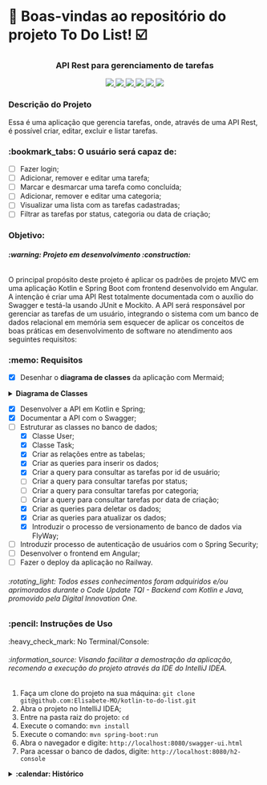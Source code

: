 # :notebook_with_decorative_cover: Boas-vindas ao repositório do projeto To Do List! :ballot_box_with_check:

<h3 align="center"><strong> API Rest para gerenciamento de tarefas </strong></h3>
<p align="center">
     <a alt="Java" href="https://java.com" target="_blank">
        <img src="https://img.shields.io/badge/Java-v17.0.6-5382A1.svg" />
    </a>
    <a alt="Kotlin" href="https://kotlinlang.org" target="_blank">
        <img src="https://img.shields.io/badge/Kotlin-v1.8.22-purple.svg" />
    </a>
    <a alt="Spring Boot" href="https://spring.io/projects/spring-boot" target="_blank">
        <img src="https://img.shields.io/badge/SpringBoot-v3.1.14-lightgreen.svg" />
    </a>
    <a alt="Maven" href="https://maven.apache.org/" target="_blank">
        <img src="https://img.shields.io/badge/Maven-v4.0.0-red.svg" />
    </a>
    <a alt="H2 database" href="https://www.h2database.com/html/main.html"  target="_blank">
        <img src="https://img.shields.io/badge/H2-v2.1.214-darkblue.svg" />
    </a>
    <a alt="Flyway" href="https://flywaydb.org/" target="_blank">
        <img src="https://img.shields.io/badge/Flyway-v9.16.3-darkred.svg">
    </a>
</p>

<h3>Descrição do Projeto</h3>

Essa é uma aplicação que gerencia tarefas, onde, através de uma API Rest, é 
possível criar, editar, excluir e listar tarefas.

<h3> :bookmark_tabs: O usuário será capaz de: </h3>

- [ ] Fazer login; <br>
- [ ] Adicionar, remover e editar uma tarefa;<br>
- [ ] Marcar e desmarcar uma tarefa como concluída;<br>
- [ ] Adicionar, remover e editar uma categoria;<br>
- [ ] Visualizar uma lista com as tarefas cadastradas;<br>
- [ ] Filtrar as tarefas por status, categoria ou data de criação;<br>

<h3> Objetivo: </h3>
  <h6><strong> :warning: Projeto em desenvolvimento :construction: </strong></h6>
  <p> O principal propósito deste projeto é aplicar os padrões de projeto MVC em uma aplicação Kotlin e Spring Boot com frontend desenvolvido em Angular. A intenção é criar uma API Rest totalmente documentada com o auxílio do Swagger e testá-la usando JUnit e Mockito. A API será responsável por gerenciar as tarefas de um usuário, integrando o sistema com um banco de dados relacional em memória sem esquecer de aplicar os conceitos de boas práticas em desenvolvimento de software no atendimento aos seguintes requisitos:</p>

<h3><strong> :memo: Requisitos </strong></h3>

- [x] Desenhar o **diagrama de classes** da aplicação com Mermaid;
      
 <details> <summary><strong> Diagrama de Classes </strong></summary>
<span> O diagrama de classes abaixo ilustra a estrutura do projeto, destacando as principais entidades e suas relações. Ele fornece uma visão geral da arquitetura do sistema e como as classes interagem umas com as outras.
Neste diagrama, é possível observar as principais classes envolvidas no projeto incluindo `User` e `Task`. A relação entre essas classes é representada pelas setas, indicando como elas se conectam.
Este diagrama serve como um guia visual útil para entender a estrutura do sistema e as classes envolvidas nas operações.</span>

```mermaid
classDiagram
class Task { 
    +id: string
    +date: date
    +title: string
    +description: string
    +status: Status
    +userId: number
    +save(task: Task) void
    +update(task: Task) Task
    +delete(id: number) void
    +findAll() List~Task~
    +findTaskByUserId(userId: number) List~Task~
}

class User {
    +id: number
    +username: string
    +email: string
    -password: string
    -image_url: string
    +save(user: User): void
    +update(user: User): User
    +delete(id: number): void
    +findAll(): List~User~
    +findByUsername(username: string): User 
    }

class Status { 
    <<enumeration>>
    OPEN
    IN_PROGRESS
    DONE 
    }
  		
  User "1" *-- "n" Task
  Task "1" -- "1" Status
```
</details>

- [x] Desenvolver a API em Kotlin e Spring; <br>
- [x] Documentar a API com o Swagger; <br>
- [ ] Estruturar as classes no banco de dados; <br>
  - [x] Classe User; <br>
  - [x] Classe Task; <br>
  - [x] Criar as relações entre as tabelas; <br>
  - [x] Criar as queries para inserir os dados; <br>
  - [x] Criar a query para consultar as tarefas por id de usuário; <br>
  - [ ] Criar a query para consultar tarefas por status; <br>
  - [ ] Criar a query para consultar tarefas por categoria; <br>
  - [ ] Criar a query para consultar tarefas por data de criação; <br>
  - [x] Criar as queries para deletar os dados; <br>
  - [x] Criar as queries para atualizar os dados; <br>
  - [x] Introduzir o processo de versionamento de banco de dados via FlyWay;<br>
- [ ] Introduzir processo de autenticação de usuários com o Spring Security;<br>
- [ ] Desenvolver o frontend em Angular; <br>
- [ ] Fazer o deploy da aplicação no Railway.

</details>

<h6> :rotating_light: Todos esses conhecimentos foram adquiridos e/ou aprimorados durante o Code Update TQI - Backend com Kotlin e Java, promovido pela Digital Innovation One. </h6>

<h3> :pencil: Instruções de Uso</h3>

<p> :heavy_check_mark: No Terminal/Console:</p>

<h6> :information_source: Visando facilitar a demostração da aplicação, recomendo a execução do projeto através da IDE do IntelliJ IDEA. </h6>

<ol>
	<li>Faça um clone do projeto na sua máquina: <code>git clone git@github.com:Elisabete-MO/kotlin-to-do-list.git</code></li>
    <li>Abra o projeto no IntelliJ IDEA;</li>
    <li>Entre na pasta raiz do projeto: <code>cd <nome_da_pasta> </code></li>
	<li>Execute o comando: <code>mvn install</code></li>
    <li>Execute o comando: <code>mvn spring-boot:run</code></li>
    <li>Abra o navegador e digite: <code>http://localhost:8080/swagger-ui.html</code></li>
    <li>Para acessar o banco de dados, digite: <code>http://localhost:8080/h2-console</code></li>
</ol>

<details>
    <summary>
        <strong> :calendar: Histórico </strong>
    </summary>

Esse projeto foi desenvolvido primeiramente em HTML, CSS e javascript para atender aos requisitos de avaliação do módulo de front-end do curso de desenvolvimento web da Trybe. Agora, venho aplicar os conhecimentos adquiridos em Kotlin e Spring Boot para desenvolver uma API e, posteriormente, irei utilizar o Angular para remodelar o front-end.
</details>
